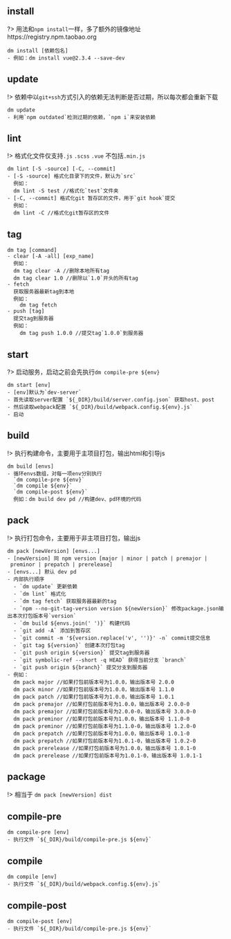 ## install
?> 用法和`npm install`一样，多了额外的镜像地址https://registry.npm.taobao.org
```shell
dm install [依赖包名]
- 例如：dm install vue@2.3.4 --save-dev
```

## update
!> 依赖中以`git+ssh`方式引入的依赖无法判断是否过期，所以每次都会重新下载
```shell
dm update
- 利用`npm outdated`检测过期的依赖，`npm i`来安装依赖
```

## lint
!> 格式化文件仅支持`.js` `.scss` `.vue` 不包括`.min.js`
```shell
dm lint [-S -source] [-C, --commit]
- [-S -source] 格式化目录下的文件，默认为`src`
  例如：
  dm lint -S test //格式化`test`文件夹
- [-C, --commit] 格式化git 暂存区的文件，用于`git hook`提交
  例如：
  dm lint -C //格式化git暂存区的文件
```

## tag
```shell
dm tag [command]
- clear [-A -all] [exp_name]
  例如：
  dm tag clear -A //删除本地所有tag
  dm tag clear 1.0 //删除以`1.0`开头的所有tag
- fetch
  获取服务器最新tag到本地
  例如：
    dm tag fetch
- push [tag]
  提交tag到服务器
  例如：
    dm tag push 1.0.0 //提交tag`1.0.0`到服务器
```

## start
?> 启动服务，启动之前会先执行`dm compile-pre ${env}`
```shell
dm start [env]
- [env]默认为`dev-server`
- 首先读取server配置 `${_DIR}/build/server.config.json` 获取host、post
- 然后读取webpack配置 `${_DIR}/build/webpack.config.${env}.js`
- 启动
```

## build
!> 执行构建命令，主要用于主项目打包，输出html和引导js
```shell
dm build [envs]
- 循环envs数组，对每一项env分别执行
  `dm compile-pre ${env}`
  `dm compile ${env}`
  `dm compile-post ${env}`
  例如：dm build dev pd //构建dev、pd环境的代码
```

## pack
!> 执行打包命令，主要用于非主项目打包，输出js
```shell
dm pack [newVersion] [envs...]
- [newVersion] 同 npm version [major | minor | patch | premajor | preminor | prepatch | prerelease]
- [envs...] 默认 dev pd
- 内部执行顺序
  - `dm update` 更新依赖
  - `dm lint` 格式化
  - `dm tag fetch` 获取服务器最新的tag
  - `npm --no-git-tag-version version ${newVersion}` 修改package.json输出本次打包版本号`version`
  - `dm build ${envs.join(' ')}` 构建代码
  - `git add -A` 添加到暂存区
  - `git commit -m '${version.replace('v', '')}' -n` commit提交信息
  - `git tag ${version}` 创建本次打包tag
  - `git push origin ${version}` 提交tag到服务器
  - `git symbolic-ref --short -q HEAD` 获得当前分支 `branch`
  - `git push origin ${branch}` 提交分支到服务器
- 例如：
  dm pack major //如果打包前版本号为1.0.0，输出版本号 2.0.0
  dm pack minor //如果打包前版本号为1.0.0，输出版本号 1.1.0
  dm pack patch //如果打包前版本号为1.0.0，输出版本号 1.0.1
  dm pack premajor //如果打包前版本号为1.0.0，输出版本号 2.0.0-0
  dm pack premajor //如果打包前版本号为2.0.0-0，输出版本号 3.0.0-0
  dm pack preminor //如果打包前版本号为1.0.0，输出版本号 1.1.0-0
  dm pack preminor //如果打包前版本号为1.1.0-0，输出版本号 1.2.0-0
  dm pack prepatch //如果打包前版本号为1.0.0，输出版本号 1.0.1-0
  dm pack prepatch //如果打包前版本号为1.0.1-0，输出版本号 1.0.2-0
  dm pack prerelease //如果打包前版本号为1.0.0，输出版本号 1.0.1-0
  dm pack prerelease //如果打包前版本号为1.0.1-0，输出版本号 1.0.1-1
```

## package
!> 相当于 `dm pack [newVersion] dist`

## compile-pre
```shell
dm compile-pre [env]
- 执行文件 `${_DIR}/build/compile-pre.js ${env}`
```

## compile
```shell
dm compile [env]
- 执行文件 `${_DIR}/build/webpack.config.${env}.js`
```

## compile-post
```shell
dm compile-post [env]
- 执行文件 `${_DIR}/build/compile-pre.js ${env}`
```

